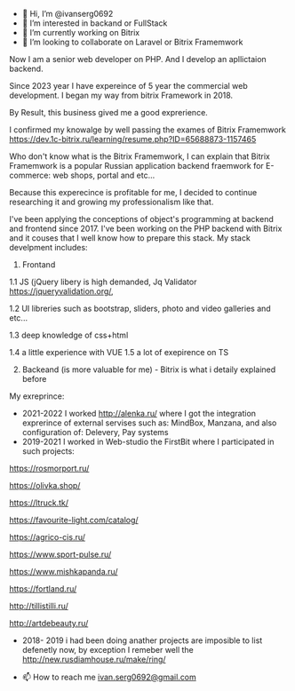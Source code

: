 - 👋 Hi, I’m @ivanserg0692
- 👀 I’m interested in backand or FullStack
- 🌱 I’m currently working on Bitrix
- 💞️ I’m looking to collaborate on Laravel or Bitrix Framemwork


<!---
ivanserg0692/ivanserg0692 is a ✨ special ✨ repository because its `README.md` (this file) appears on your GitHub profile.
You can click the Preview link to take a look at your changes.
--->
Now I am a senior web developer on PHP. And I develop an apllictaion backend. 

Since 2023 year I have expereince of 5 year the commercial web development. I began my way from bitrix Framework in 2018. 

By Result, this business gived me a good exprerience.

I confirmed my knowalge by well passing the exames of Bitrix Framemwork https://dev.1c-bitrix.ru/learning/resume.php?ID=65688873-1157465

Who don't know what is the Bitrix Framemwork, I can explain that Bitrix Framemwork is a popular Russian application backend fraemwork for E-commerce: web shops, portal and etc...

Because this experecince is profitable for me, I decided to continue researching it and growing my professionalism like that. 

I've been applying the conceptions of object's programming at backend and frontend since 2017. 
I've  been working on the PHP backend with Bitrix and it couses that I well know how to prepare this stack.
My stack develpment includes:
1. Frontand 

1.1 JS (jQuery libery is high demanded, Jq Validator https://jqueryvalidation.org/, 

1.2  UI libreries such as bootstrap, sliders, photo and video galleries and etc...

1.3 deep knowledge of css+html 

1.4 a little experience with VUE
1.5 a lot of exepirence on TS 

2. Backeand (is more valuable for me) - Bitrix is what i detaily explained before

My exreprince:

- 2021-2022 I worked http://alenka.ru/  where I got the integration exprerince of external servises such as: MindBox, Manzana, and also configuration of: Delevery, Pay systems 
- 2019-2021 I worked in Web-studio the FirstBit where I participated in such projects:

https://rosmorport.ru/

https://olivka.shop/

https://ltruck.tk/

https://favourite-light.com/catalog/

https://agrico-cis.ru/

https://www.sport-pulse.ru/

https://www.mishkapanda.ru/

https://fortland.ru/

http://tillistilli.ru/

http://artdebeauty.ru/

- 2018- 2019 i had been doing anather projects are imposible to list defenetly now, by exception I remeber well the http://new.rusdiamhouse.ru/make/ring/ 

- 📫 How to reach me ivan.serg0692@gmail.com
